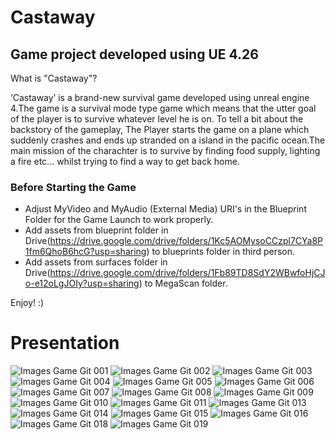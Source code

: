# Castaway
## Game project developed using UE 4.26

What is "Castaway"?

‘Castaway’ is a brand-new survival game developed using unreal engine 4.The game is a survival mode type game which means that the utter goal of the player is to survive whatever level he is on.
To tell a bit about the backstory of the gameplay, The Player starts the game on a plane which suddenly crashes and ends up stranded on a island in the pacific ocean.The main mission of the charachter is to survive by finding food supply, lighting a fire etc... whilst trying to find a way to get back home.

### Before Starting the Game
* Adjust MyVideo and MyAudio (External Media) URI's in the Blueprint Folder for the Game Launch to work properly.
* Add assets from blueprint folder in Drive(https://drive.google.com/drive/folders/1Kc5AOMysoCCzpl7CYa8P1fm6QhoB6hcG?usp=sharing)
to blueprints folder in third person.
* Add assets from surfaces folder in Drive(https://drive.google.com/drive/folders/1Fb89TD8SdY2WBwfoHjCJo-e12oLgJOIy?usp=sharing) to MegaScan folder.

Enjoy! :)

# Presentation
![Images Game Git 001](https://user-images.githubusercontent.com/68122919/150959808-417cd857-fab4-4263-8866-3c1555c5fb05.jpeg)
![Images Game Git 002](https://user-images.githubusercontent.com/68122919/150959839-428c0f21-271a-4130-8f99-831320f64055.jpeg)
![Images Game Git 003](https://user-images.githubusercontent.com/68122919/150959846-07e9779b-68b9-41b3-ae37-80ab18af6624.jpeg)
![Images Game Git 004](https://user-images.githubusercontent.com/68122919/150959850-069b5084-989f-4f25-ae35-9eaf3ba60466.jpeg)
![Images Game Git 005](https://user-images.githubusercontent.com/68122919/150959860-386020a9-ab03-4d2e-a2e3-66ba0d259dbf.jpeg)
![Images Game Git 006](https://user-images.githubusercontent.com/68122919/150959865-78df0c08-06f7-46cf-a131-cdbf76966c46.jpeg)
![Images Game Git 007](https://user-images.githubusercontent.com/68122919/150959874-f1518ff4-23ae-4e47-b081-2776c27cd85f.jpeg)
![Images Game Git 008](https://user-images.githubusercontent.com/68122919/150959878-65d56dd4-a09e-4f9c-86ea-bf98bb09bbac.jpeg)
![Images Game Git 009](https://user-images.githubusercontent.com/68122919/150959888-78bc7775-f29c-4a25-9b78-5dfbb60cdec0.jpeg)
![Images Game Git 010](https://user-images.githubusercontent.com/68122919/150959897-dec0e875-e2f8-4f34-a028-44615e0f8e44.jpeg)
![Images Game Git 011](https://user-images.githubusercontent.com/68122919/150959904-8198a4ab-2f3c-446a-a54d-d33fada2d113.jpeg)
![Images Game Git 013](https://user-images.githubusercontent.com/68122919/150959925-29b27fae-0985-48a8-a8e2-2bddfb6cc716.jpeg)
![Images Game Git 014](https://user-images.githubusercontent.com/68122919/150959930-43ef8e95-0f64-4bce-a693-7c7295215781.jpeg)
![Images Game Git 015](https://user-images.githubusercontent.com/68122919/150959954-e0201117-4b5f-4301-aed4-b0a293cd3805.jpeg)
![Images Game Git 016](https://user-images.githubusercontent.com/68122919/150959959-fdc1aa5f-bad0-4fd5-9db2-cacb8c6c68c9.jpeg)
![Images Game Git 018](https://user-images.githubusercontent.com/68122919/150959969-9adc7df1-1f36-4b37-b63b-6fad22b15b99.jpeg)
![Images Game Git 019](https://user-images.githubusercontent.com/68122919/150959972-d0fc0025-516d-4bb8-87c2-7f6651b98032.jpeg)